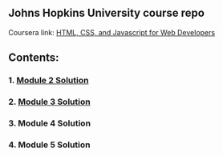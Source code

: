## Johns Hopkins University course repo

Coursera link: [HTML, CSS, and Javascript for Web Developers](https://www.coursera.org/learn/html-css-javascript-for-web-developers/home/welcome)

## Contents:

### 1. [Module 2 Solution](https://AP-AZ.github.io/JHU_Class/Module%202%20Solution/index.html)
### 2. [Module 3 Solution](https://AP-AZ.github.io/JHU_Class/Module_3_Solution/index.html)
### 3. Module 4 Solution
### 4. Module 5 Solution
